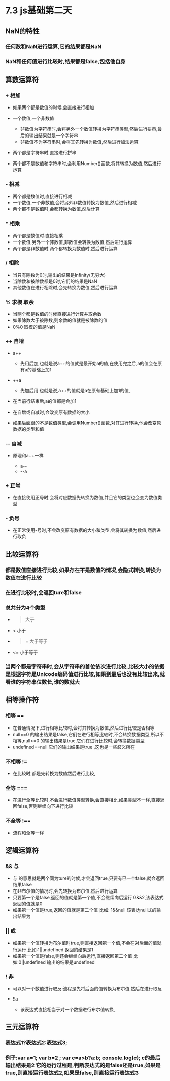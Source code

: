 # 7.3 js基础第二天

## 	NaN的特性

### 任何数和NaN进行运算,它的结果都是NaN

### NaN和任何值进行比较时,结果都是false,包括他自身

## 算数运算符

### + 相加

- 如果两个都是数值的时候,会直接进行相加
- 一个数值,一个非数值

	- 非数值为字符串时,会将另外一个数值转换为字符串类型,然后进行拼串,最后的输出结果就是一个字符串
	- 非数值不为字符串时,会将其先转换为数值,然后进行加法运算

- 两个都是字符串时,直接进行拼串
- 两个都不是数值和字符串时,会利用Number()函数,将其转换为数值,然后进行运算

### - 相减

- 两个都是数值时,直接进行相减
- 一个数值,一个非数值,会将另外非数值转换为数值,然后进行相减
- 两个都不是数值时,会都转换为数值,然后计算

### * 相乘

- 两个都是数值时.直接相乘
- 一个数值,另外一个非数值,非数值会转换为数值,然后进行运算
- 两个都是非数值时,两个都转换为数值时,然后进行运算

### / 相除

- 当只有除数为0时,输出的结果是Infinity(无穷大)
- 当除数和被除数都是0时,它们的结果是NaN
- 其他数值在进行相除时,会先转换为数值,然后进行运算

### %  求模  取余

- 当两个都是数值的时候直接进行计算并取余数
- 如果除数大于被除数,则余数的值就是被除数的值
- 0%0  取模的值是NaN

### ++ 自增

- a++

	- 先用后加,也就是说a++的值就是最开始a的值,在使用完之后,a的值会在原有a的基础上加1

- ++a

	- 先加后用 也就是说,a++的值就是a在原有基础上加1的值,

- 在当前行结束后,a的值都是会加1
- 在自增或自减时,会改变原有数据的大小
- 如果后面跟的不是数值类型,会调用Number()函数,对其进行转换,他会改变原数据的类型和值

### -- 自减

- 原理和a++一样

	- a-- 
	- --a

### +  正号

- 在直接使用正号时,会将对应数据先转换为数值,并且它的类型也会变为数值类型

### - 负号

- 在正常使用-号时,不会改变原有数据的大小和类型,会将其转换为数值,然后进行取负     

## 比较运算符

### 都是数值直接进行比较,如果存在不是数值的情况,会隐式转换,转换为数值在进行比较

### 在进行比较时,会返回ture和false

### 总共分为4个类型

- > 大于
- < 小于
- >= 大于等于
- <= 小于等于

### 当两个都是字符串时,会从字符串的首位依次进行比较,比较大小的依据是根据字符是Unicode编码值进行比较,如果到最后也没有比较出来,就看谁的字符串位数长,谁的数就大

## 相等操作符

### 相等 ==

- 在普通情况下,进行相等比较时,会将其转换为数值,然后进行比较是否相等
- null==0  的输出结果是false,它们在进行相等比较时,不会转换数据类型,所以不相等,null>=0 的输出结果是true,它们在进行比较时,会转换数据类型
-   undefined==null  它们的输出结果是true  ,这也是一些歧义所在

### 不相等 !=

- 在比较时,都是先转换为数值然后进行比较,

### 全等 ===

- 在进行全等比较时,不会进行数值类型转换,会直接相比,如果类型不一样,直接返回false,否则继续向下进行比较

### 不全等 !==

- 流程和全等一样

## 逻辑运算符

### && 与

- 与 的意思就是两个同为ture的时候,才会返回true,只要有已一个false,就会返回结果false
- 在非布尔值的情况时,会先转换为布尔值,然后进行运算
- 只要第一个是false,返回的值就是第一个值,不会继续向后运行  0&&2,该表达式返回的值就是0
- 如果第一个值是true,返回的值就是第二个值  比如:  1&&null  该表达null式的输出结果为

### || 或

- 如果第一个值转换为布尔值时true,则直接返回第一个值,不会在对后面的值就行运行  比如:1||undefined  返回的结果是1
- 如果第一个值是false,则还会继续向后运行,直接返回第二个值   比如:0||undefined  输出的结果是undefined

### !  非

- 可以对一个数值进行取反:流程是先将后面的值转换为布尔值,然后在进行取反
- !!a

	- 该表达式直接相当于对一个数据进行布尔值转换,

## 三元运算符

### 表达式1?表达式2:表达式3;

### 例子:var a=1;   var b=2 ; var c=a>b?a:b;  console.log(c);  c的最后输出结果是2       它的运行过程是,判断表达式的是false还是true,如果是true,则直接运行表达式2,如果是false,则直接运行表达式3

